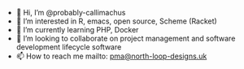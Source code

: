 - 👋 Hi, I’m @probably-callimachus
- 👀 I’m interested in R, emacs, open source, Scheme (Racket)
- 🌱 I’m currently learning PHP, Docker
- 💞️ I’m looking to collaborate on project management and software development lifecycle software
- 📫 How to reach me mailto:  pma@north-loop-designs.uk

<!---
probably-callimachus/probably-callimachus is a ✨ special ✨ repository because its `README.md` (this file) appears on your GitHub profile.
You can click the Preview link to take a look at your changes.
--->
